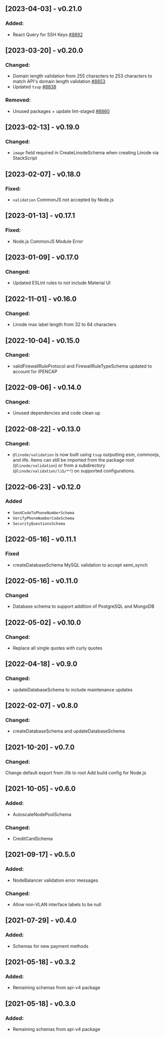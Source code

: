 
## [2023-04-03] - v0.21.0

### Added:
- React Query for SSH Keys [#8892](https://github.com/linode/manager/pull/8892)

## [2023-03-20] - v0.20.0

### Changed:
- Domain length validation from 255 characters to 253 characters to match API's domain length validation [#8853](https://github.com/linode/manager/pull/8853)
- Updated `tsup` [#8838](https://github.com/linode/manager/pull/8838)

### Removed:
- Unused packages + update lint-staged [#8860](https://github.com/linode/manager/pull/8860)

## [2023-02-13] - v0.19.0

### Changed:
- `image` field required in CreateLinodeSchema when creating Linode via StackScript

## [2023-02-07] - v0.18.0

### Fixed:
- `validation` CommonJS not accepted by Node.js

## [2023-01-13] - v0.17.1

### Fixed:
- Node.js CommonJS Module Error

## [2023-01-09] - v0.17.0

### Changed:
- Updated ESLint rules to not include Material UI

## [2022-11-01] - v0.16.0
### Changed:
- Linode max label length from 32 to 64 characters

## [2022-10-04] - v0.15.0

### Changed:
- validFirewallRuleProtocol and FirewallRuleTypeSchema updated to account for IPENCAP

## [2022-09-06] - v0.14.0

### Changed:
- Unused dependencies and code clean up

## [2022-08-22] - v0.13.0

### Changed:
- `@linode/validation` is now built using `tsup` outputting esm, commonjs, and iife. Items can still be imported from the package root (`@linode/validation`) or from a subdirectory (`@linode/validation/lib/**`) on supported configurations.

## [2022-06-23] - v0.12.0

### Added
- `SendCodeToPhoneNumberSchema`
- `VerifyPhoneNumberCodeSchema`
- `SecurityQuestionsSchema`


## [2022-05-16] - v0.11.1

### Fixed
- createDatabaseSchema MySQL validation to accept semi_synch

## [2022-05-16] - v0.11.0

### Changed
- Database schema to support addition of PostgreSQL and MongoDB

## [2022-05-02] - v0.10.0
### Changed:
- Replace all single quotes with curly quotes

## [2022-04-18] - v0.9.0
### Changed:
- updateDatabaseSchema to include maintenance updates

## [2022-02-07] - v0.8.0
### Changed:
- createDatabaseSchema and updateDatabaseSchema

## [2021-10-20] - v0.7.0

### Changed:
Change default export from /lib to root
Add build config for Node.js

## [2021-10-05] - v0.6.0

### Added:
- AutoscaleNodePoolSchema

### Changed:
- CreditCardSchema

## [2021-09-17] - v0.5.0

### Added:
- NodeBalancer validation error messages

### Changed:
- Allow non-VLAN interface labels to be null

## [2021-07-29] - v0.4.0

### Added:
- Schemas for new payment methods

## [2021-05-18] - v0.3.2
### Added:
- Remaining schemas from api-v4 package

## [2021-05-18] - v0.3.0

### Added:
- Remaining schemas from api-v4 package
